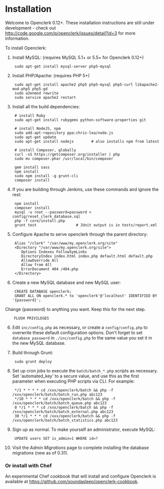 Installation
============

Welcome to Openclerk 0.12+. These installation instructions are still under
development - check out http://code.google.com/p/openclerk/issues/detail?id=3
for more information.

To install Openclerk:

1. Install MySQL: (requires MySQL 5.1+ or 5.5+ for Openclerk 0.12+)

        sudo apt-get install mysql-server php5-mysql

2. Install PHP/Apache: (requires PHP 5+)

        sudo apt-get install apache2 php5 php5-mysql php5-curl libapache2-mod-php5 php5-gd
        sudo a2enmod rewrite
        sudo service apache2 restart

3. Install all the build dependencies:

        # install Ruby
        sudo apt-get install rubygems python-software-properties git

        # install NodeJS, npm
        sudo add-apt-repository ppa:chris-lea/node.js
        sudo apt-get update
        sudo apt-get install nodejs        # also installs npm from latest

        # install Composer, globally
        curl -sS https://getcomposer.org/installer | php
        sudo mv composer.phar /usr/local/bin/composer

        gem install sass
        npm install
        sudo npm install -g grunt-cli
        composer install

4. If you are building through Jenkins, use these commands and ignore the rest:

        npm install
        composer install
        mysql -u root --password=password < config/reset_clerk_database.sql
        php -f core/install.php
        grunt test                  # JUnit output is in tests/report.xml

4. Configure Apache to serve openclerk through the parent directory:

        Alias "/clerk" "/var/www/my.openclerk.org/site"
        <Directory "/var/www/my.openclerk.org/site">
           Options Indexes FollowSymLinks
           DirectoryIndex index.html index.php default.html default.php
           AllowOverride All
           Allow from All
           ErrorDocument 404 /404.php
        </Directory>

5. Create a new MySQL database and new MySQL user:

        CREATE DATABASE openclerk;
        GRANT ALL ON openclerk.* to 'openclerk'@'localhost' IDENTIFIED BY '{password}'; 

Change {password} to anything you want. Keep this for the next step.

        FLUSH PRIVILEGES

6. Edit `inc/config.php` as necessary, or create a `config/config.php` to overwrite
   these default configuration options. Don't forget to set `database_password` in `./inc/config.php` to the same value you set it in the new MySQL database. 

7. Build through Grunt:

        sudo grunt deploy

8. Set up cron jobs to execute the `batch/batch_*.php` scripts as necessary. Set
   'automated_key' to a secure value, and use this as the first parameter
   when executing PHP scripts via CLI. For example:

        */1 * * * * cd /xxx/openclerk/batch && php -f /xxx/openclerk/batch/batch_run.php abc123
        */10 * * * * cd /xxx/openclerk/batch && php -f /xxx/openclerk/batch/batch_queue.php abc123
        0 */1 * * * cd /xxx/openclerk/batch && php -f /xxx/openclerk/batch/batch_external.php abc123
        30 */1 * * * cd /xxx/openclerk/batch && php -f /xxx/openclerk/batch/batch_statistics.php abc123

9. Sign up as normal. To make yourself an administrator, execute MySQL:

        UPDATE users SET is_admin=1 WHERE id=?

10. Visit the _Admin Migrations_ page to complete installing the database migrations (new as of 0.31).

### Or install with Chef

An experimental Chef cookbook that will install and configure Openclerk is available at https://github.com/soundasleep/openclerk-cookbook.
